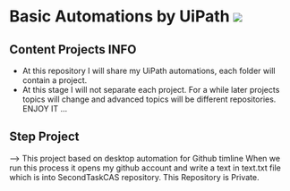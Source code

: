 # Basic Automations by UiPath ![](uipath-230.png=30%x)


## Content Projects INFO 

- At this repository I will share my UiPath automations, each folder will contain a project.
- At this stage I will not separate each project. For a while later projects topics will change and advanced topics will be different repositories. 
ENJOY IT ... 


## Step Project 

--> This project based on desktop automation for Github timline 
When we run this process it opens my github account and write a text in text.txt file which is into SecondTaskCAS repository. This Repository is Private. 

